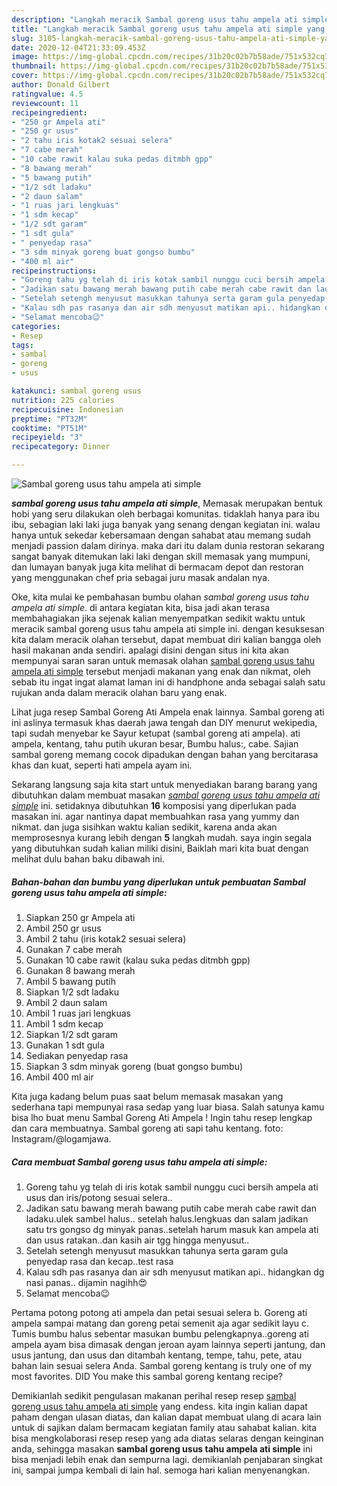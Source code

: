 ```yaml
---
description: "Langkah meracik Sambal goreng usus tahu ampela ati simple yang praktis"
title: "Langkah meracik Sambal goreng usus tahu ampela ati simple yang praktis"
slug: 3105-langkah-meracik-sambal-goreng-usus-tahu-ampela-ati-simple-yang-praktis
date: 2020-12-04T21:33:09.453Z
image: https://img-global.cpcdn.com/recipes/31b20c02b7b58ade/751x532cq70/sambal-goreng-usus-tahu-ampela-ati-simple-foto-resep-utama.jpg
thumbnail: https://img-global.cpcdn.com/recipes/31b20c02b7b58ade/751x532cq70/sambal-goreng-usus-tahu-ampela-ati-simple-foto-resep-utama.jpg
cover: https://img-global.cpcdn.com/recipes/31b20c02b7b58ade/751x532cq70/sambal-goreng-usus-tahu-ampela-ati-simple-foto-resep-utama.jpg
author: Donald Gilbert
ratingvalue: 4.5
reviewcount: 11
recipeingredient:
- "250 gr Ampela ati"
- "250 gr usus"
- "2 tahu iris kotak2 sesuai selera"
- "7 cabe merah"
- "10 cabe rawit kalau suka pedas ditmbh gpp"
- "8 bawang merah"
- "5 bawang putih"
- "1/2 sdt ladaku"
- "2 daun salam"
- "1 ruas jari lengkuas"
- "1 sdm kecap"
- "1/2 sdt garam"
- "1 sdt gula"
- " penyedap rasa"
- "3 sdm minyak goreng buat gongso bumbu"
- "400 ml air"
recipeinstructions:
- "Goreng tahu yg telah di iris kotak sambil nunggu cuci bersih ampela ati usus dan iris/potong sesuai selera.."
- "Jadikan satu bawang merah bawang putih cabe merah cabe rawit dan ladaku.ulek sambel halus.. setelah halus.lengkuas dan salam jadikan satu trs gongso dg minyak panas..setelah harum masuk kan ampela ati dan usus ratakan..dan kasih air tgg hingga menyusut.."
- "Setelah setengh menyusut masukkan tahunya serta garam gula penyedap rasa dan kecap..test rasa"
- "Kalau sdh pas rasanya dan air sdh menyusut matikan api.. hidangkan dg nasi panas.. dijamin nagihh😍"
- "Selamat mencoba😉"
categories:
- Resep
tags:
- sambal
- goreng
- usus

katakunci: sambal goreng usus 
nutrition: 225 calories
recipecuisine: Indonesian
preptime: "PT32M"
cooktime: "PT51M"
recipeyield: "3"
recipecategory: Dinner

---
```



![Sambal goreng usus tahu ampela ati simple](https://img-global.cpcdn.com/recipes/31b20c02b7b58ade/751x532cq70/sambal-goreng-usus-tahu-ampela-ati-simple-foto-resep-utama.jpg)

<b><i>sambal goreng usus tahu ampela ati simple</i></b>, Memasak merupakan bentuk hobi yang seru dilakukan oleh berbagai komunitas. tidaklah hanya para ibu ibu, sebagian laki laki juga banyak yang senang dengan kegiatan ini. walau hanya untuk sekedar kebersamaan dengan sahabat atau memang sudah menjadi passion dalam dirinya. maka dari itu dalam dunia restoran sekarang sangat banyak ditemukan laki laki dengan skill memasak yang mumpuni, dan lumayan banyak juga kita melihat di bermacam depot dan restoran yang menggunakan chef pria sebagai juru masak andalan nya.

Oke, kita mulai ke pembahasan bumbu olahan <i>sambal goreng usus tahu ampela ati simple</i>. di antara kegiatan kita, bisa jadi akan terasa membahagiakan jika sejenak kalian menyempatkan sedikit waktu untuk meracik sambal goreng usus tahu ampela ati simple ini. dengan kesuksesan kita dalam meracik olahan tersebut, dapat membuat diri kalian bangga oleh hasil makanan anda sendiri. apalagi disini dengan situs ini kita akan mempunyai saran saran untuk memasak olahan <u>sambal goreng usus tahu ampela ati simple</u> tersebut menjadi makanan yang enak dan nikmat, oleh sebab itu ingat ingat alamat laman ini di handphone anda sebagai salah satu rujukan anda dalam meracik olahan baru yang enak.

Lihat juga resep Sambal Goreng Ati Ampela enak lainnya. Sambal goreng ati ini aslinya termasuk khas daerah jawa tengah dan DIY menurut wekipedia, tapi sudah menyebar ke Sayur ketupat (sambal goreng ati ampela). ati ampela, kentang, tahu putih ukuran besar, Bumbu halus:, cabe. Sajian sambal goreng memang cocok dipadukan dengan bahan yang bercitarasa khas dan kuat, seperti hati ampela ayam ini.


Sekarang langsung saja kita start untuk menyediakan barang barang yang dibutuhkan dalam membuat masakan <u><i>sambal goreng usus tahu ampela ati simple</i></u> ini. setidaknya dibutuhkan <b>16</b> komposisi yang diperlukan pada masakan ini. agar nantinya dapat membuahkan rasa yang yummy dan nikmat. dan juga sisihkan waktu kalian sedikit, karena anda akan memprosesnya kurang lebih dengan <b>5</b> langkah mudah. saya ingin segala yang dibutuhkan sudah kalian miliki disini, Baiklah mari kita buat dengan melihat dulu bahan baku dibawah ini.

<!--inarticleads1-->

##### Bahan-bahan dan bumbu yang diperlukan untuk pembuatan Sambal goreng usus tahu ampela ati simple:

1. Siapkan 250 gr Ampela ati
1. Ambil 250 gr usus
1. Ambil 2 tahu (iris kotak2 sesuai selera)
1. Gunakan 7 cabe merah
1. Gunakan 10 cabe rawit (kalau suka pedas ditmbh gpp)
1. Gunakan 8 bawang merah
1. Ambil 5 bawang putih
1. Siapkan 1/2 sdt ladaku
1. Ambil 2 daun salam
1. Ambil 1 ruas jari lengkuas
1. Ambil 1 sdm kecap
1. Siapkan 1/2 sdt garam
1. Gunakan 1 sdt gula
1. Sediakan  penyedap rasa
1. Siapkan 3 sdm minyak goreng (buat gongso bumbu)
1. Ambil 400 ml air


Kita juga kadang belum puas saat belum memasak masakan yang sederhana tapi mempunyai rasa sedap yang luar biasa. Salah satunya kamu bisa lho buat menu Sambal Goreng Ati Ampela ! Ingin tahu resep lengkap dan cara membuatnya. Sambal goreng ati sapi tahu kentang. foto: Instagram/@logamjawa. 

<!--inarticleads2-->

##### Cara membuat Sambal goreng usus tahu ampela ati simple:

1. Goreng tahu yg telah di iris kotak sambil nunggu cuci bersih ampela ati usus dan iris/potong sesuai selera..
1. Jadikan satu bawang merah bawang putih cabe merah cabe rawit dan ladaku.ulek sambel halus.. setelah halus.lengkuas dan salam jadikan satu trs gongso dg minyak panas..setelah harum masuk kan ampela ati dan usus ratakan..dan kasih air tgg hingga menyusut..
1. Setelah setengh menyusut masukkan tahunya serta garam gula penyedap rasa dan kecap..test rasa
1. Kalau sdh pas rasanya dan air sdh menyusut matikan api.. hidangkan dg nasi panas.. dijamin nagihh😍
1. Selamat mencoba😉


Pertama potong potong ati ampela dan petai sesuai selera b. Goreng ati ampela sampai matang dan goreng petai semenit aja agar sedikit layu c. Tumis bumbu halus sebentar masukan bumbu pelengkapnya..goreng ati ampela ayam bisa dimasak dengan jeroan ayam lainnya seperti jantung, dan usus jantung, dan usus dan ditambah kentang, tempe, tahu, pete, atau bahan lain sesuai selera Anda. Sambal goreng kentang is truly one of my most favorites. DID You make this sambal goreng kentang recipe? 

Demikianlah sedikit pengulasan makanan perihal resep resep <u>sambal goreng usus tahu ampela ati simple</u> yang endess. kita ingin kalian dapat paham dengan ulasan diatas, dan kalian dapat membuat ulang di acara lain untuk di sajikan dalam bermacam kegiatan family atau sahabat kalian. kita bisa mengkolaborasi resep resep yang ada diatas selaras dengan keinginan anda, sehingga masakan <b>sambal goreng usus tahu ampela ati simple</b> ini bisa menjadi lebih enak dan sempurna lagi. demikianlah penjabaran singkat ini, sampai jumpa kembali di lain hal. semoga hari kalian menyenangkan.
